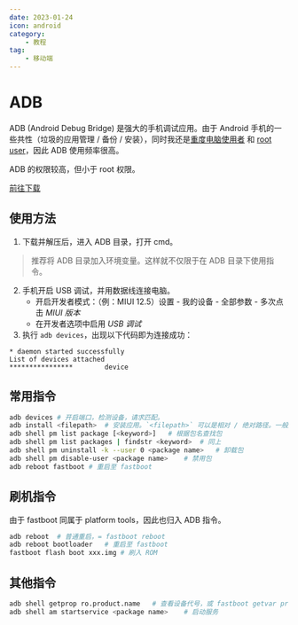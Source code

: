 ```yaml
---
date: 2023-01-24
icon: android
category:
    - 教程
tag:
    - 移动端
---
```

# ADB
ADB (Android Debug Bridge) 是强大的手机调试应用。由于 Android 手机的一些共性（垃圾的应用管理 / 备份 / 安装），同时我还是[重度电脑使用者](../gossip/author.md#我的爱好) 和 [root user](./mobile_setting.md#刷机)，因此 ADB 使用频率很高。

ADB 的权限较高，但小于 root 权限。

[前往下载](../farraginous/recommend_packages.md#adb)
## 使用方法
1. 下载并解压后，进入 ADB 目录，打开 cmd。
> 推荐将 ADB 目录加入环境变量。这样就不仅限于在 ADB 目录下使用指令。
2. 手机开启 USB 调试，并用数据线连接电脑。
    * 开启开发者模式：（例：MIUI 12.5）设置 - 我的设备 - 全部参数 - 多次点击 *MIUI 版本*
    * 在开发者选项中启用 *USB 调试*
3. 执行 `adb devices`，出现以下代码即为连接成功：
```batch:no-line-numbers
* daemon started successfully
List of devices attached
****************        device
```
## 常用指令
```sh
adb devices # 开启端口，检测设备，请求匹配。
adb install <filepath>  # 安装应用。`<filepath>` 可以是相对 / 绝对路径。一般为 .apk 文件。
adb shell pm list package [<keyword>]   # 根据包名查找包
adb shell pm list packages | findstr <keyword>  # 同上
adb shell pm uninstall -k --user 0 <package name>   # 卸载包
adb shell pm disable-user <package name>    # 禁用包
adb reboot fastboot # 重启至 fastboot
```
## 刷机指令
由于 fastboot 同属于 platform tools，因此也归入 ADB 指令。
```sh
adb reboot  # 普通重启，= fastboot reboot
adb reboot bootloader   # 重启至 fastboot
fastboot flash boot xxx.img # 刷入 ROM
```
## 其他指令
```sh
adb shell getprop ro.product.name   # 查看设备代号，或 fastboot getvar product
adb shell am startservice <package name>    # 启动服务
```